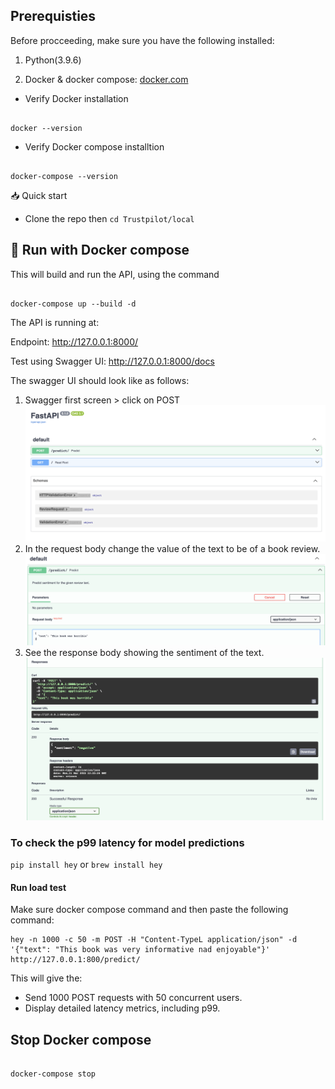 
## Prerequisties

Before procceeding, make sure you have the following installed:

1. Python(3.9.6)

2. Docker & docker compose: [docker.com](https://www.docker.com)

- Verify Docker installation

```

docker --version

```

- Verify Docker compose installtion

```

docker-compose --version

```

  

📥 Quick start

- Clone the repo then ```cd Trustpilot/local```

  

## 🐳 Run with Docker compose
This will build and run the API, using the command

```

docker-compose up --build -d

```

The API is running at:

Endpoint: http://127.0.0.1:8000/

Test using Swagger UI: http://127.0.0.1:8000/docs


The swagger UI should look like as follows:
1. Swagger first screen > click on POST
![](https://github.com/shreyshrey/Trustpilot_task/blob/master/swagger1.png?raw=true)
2. In the request body change the value of the text to be of a book review.
![](https://github.com/shreyshrey/Trustpilot_task/blob/master/swagger2.png?raw=true)
3. See the response body showing the sentiment of the text.
![](https://github.com/shreyshrey/Trustpilot_task/blob/master/swagger3.png?raw=true)


### To check the p99 latency for model predictions
``` pip install hey ``` or ```brew install hey```

#### Run load test
Make sure docker compose command and then paste the following command:
```
hey -n 1000 -c 50 -m POST -H "Content-TypeL application/json" -d '{"text": "This book was very informative nad enjoyable"}' http://127.0.0.1:800/predict/
```
This will give the:
- Send 1000 POST requests with 50 concurrent users.
- Display detailed latency metrics, including p99.

## Stop Docker compose

```

docker-compose stop

```
